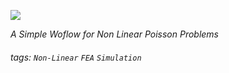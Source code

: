 ![](https://i.imgur.com/Fb4SmAp.png)

*A Simple Woflow for Non Linear Poisson Problems*


###### tags: `Non-Linear` `FEA` `Simulation`
